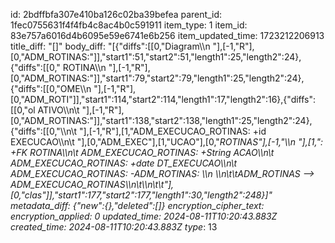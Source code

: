 id: 2bdffbfa307e410ba126c02ba39befea
parent_id: 1fec0755631f4f4fb4c8ac4b0c591911
item_type: 1
item_id: 83e757a6016d4b6095e59e6741e6b256
item_updated_time: 1723212206913
title_diff: "[]"
body_diff: "[{\"diffs\":[[0,\"Diagram\\\n    \"],[-1,\"R\"],[0,\"ADM_ROTINAS:\"]],\"start1\":51,\"start2\":51,\"length1\":25,\"length2\":24},{\"diffs\":[[0,\" ROTINA\\\n    \"],[-1,\"R\"],[0,\"ADM_ROTINAS:\"]],\"start1\":79,\"start2\":79,\"length1\":25,\"length2\":24},{\"diffs\":[[0,\"OME\\\n    \"],[-1,\"R\"],[0,\"ADM_ROTI\"]],\"start1\":114,\"start2\":114,\"length1\":17,\"length2\":16},{\"diffs\":[[0,\"ol ATIVO\\\n\\t  \"],[-1,\"R\"],[0,\"ADM_ROTINAS:\"]],\"start1\":138,\"start2\":138,\"length1\":25,\"length2\":24},{\"diffs\":[[0,\"\\\n\\t  \"],[-1,\"R\"],[1,\"ADM_EXECUCAO_ROTINAS: +id EXECUCAO\\\n\\t  \"],[0,\"ADM_EXEC\"],[1,\"UCAO\"],[0,\"_ROTINAS\"],[-1,\"\\\n    \"],[1,\": +FK ROTINA\\\n\\t  ADM_EXECUCAO_ROTINAS: +String ACAO\\\n\\t  ADM_EXECUCAO_ROTINAS: +date DT_EXECUCAO\\\n\\t  ADM_EXECUCAO_ROTINAS: -ADM_ROTINAS: \\\n    \\\n\\t\\tADM_ROTINAS --> ADM_EXECUCAO_ROTINAS\\\n\\t\\\n\\t\\t\"],[0,\"clas\"]],\"start1\":177,\"start2\":177,\"length1\":30,\"length2\":248}]"
metadata_diff: {"new":{},"deleted":[]}
encryption_cipher_text: 
encryption_applied: 0
updated_time: 2024-08-11T10:20:43.883Z
created_time: 2024-08-11T10:20:43.883Z
type_: 13